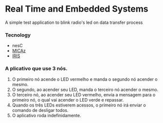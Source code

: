 # Real Time and Embedded Systems

A simple test application to blink radio's led on data transfer process

### Tecnology
- nesC
- [MICAz](http://tinyos.stanford.edu/tinyos-wiki/index.php/MICAz)
- [IRIS](http://tinyos.stanford.edu/tinyos-wiki/index.php/Iris)

### A plicativo que use 3 nós.

1. O primeiro nó acende o LED vermelho e manda o segundo nó acender o mesmo.
1. O segundo, ao acender seu LED, manda o terceiro nó acender o mesmo.
1. O terceiro nó, ao acender seu LED vermelho, envia a mensagem para o primeiro nó, o qual vai acender o LED verde e repassar.
1. Quando os três LEDs estiverem acessos, o primeiro nó irá enviar o comando de desligar todos.
1. O aplicativo roda indefinidamente.  

